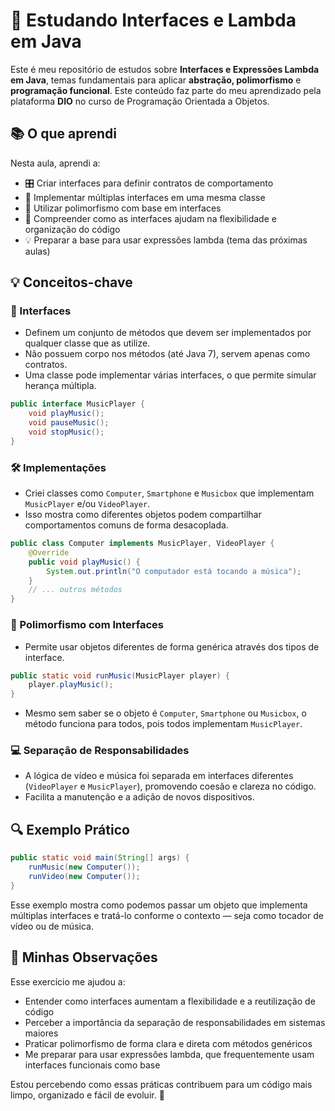 # 🧠 Estudando Interfaces e Lambda em Java

Este é meu repositório de estudos sobre **Interfaces e Expressões Lambda em Java**, temas fundamentais para aplicar **abstração, polimorfismo** e **programação funcional**. Este conteúdo faz parte do meu aprendizado pela plataforma **DIO** no curso de Programação Orientada a Objetos.

## 📚 O que aprendi

Nesta aula, aprendi a:

- 🎛️ Criar interfaces para definir contratos de comportamento
- 🧩 Implementar múltiplas interfaces em uma mesma classe
- 🔁 Utilizar polimorfismo com base em interfaces
- 🧠 Compreender como as interfaces ajudam na flexibilidade e organização do código
- 💡 Preparar a base para usar expressões lambda (tema das próximas aulas)

## 💡 Conceitos-chave

### 🔌 Interfaces

- Definem um conjunto de métodos que devem ser implementados por qualquer classe que as utilize.
- Não possuem corpo nos métodos (até Java 7), servem apenas como contratos.
- Uma classe pode implementar várias interfaces, o que permite simular herança múltipla.

```java
public interface MusicPlayer {
    void playMusic();
    void pauseMusic();
    void stopMusic();
}
```

### 🛠️ Implementações

- Criei classes como `Computer`, `Smartphone` e `Musicbox` que implementam `MusicPlayer` e/ou `VideoPlayer`.
- Isso mostra como diferentes objetos podem compartilhar comportamentos comuns de forma desacoplada.

```java
public class Computer implements MusicPlayer, VideoPlayer {
    @Override
    public void playMusic() {
        System.out.println("O computador está tocando a música");
    }
    // ... outros métodos
}
```

### 🔁 Polimorfismo com Interfaces

- Permite usar objetos diferentes de forma genérica através dos tipos de interface.

```java
public static void runMusic(MusicPlayer player) {
    player.playMusic();
}
```

- Mesmo sem saber se o objeto é `Computer`, `Smartphone` ou `Musicbox`, o método funciona para todos, pois todos implementam `MusicPlayer`.

### 💻 Separação de Responsabilidades

- A lógica de vídeo e música foi separada em interfaces diferentes (`VideoPlayer` e `MusicPlayer`), promovendo coesão e clareza no código.
- Facilita a manutenção e a adição de novos dispositivos.

## 🔍 Exemplo Prático

```java
public static void main(String[] args) {
    runMusic(new Computer());
    runVideo(new Computer());
}
```

Esse exemplo mostra como podemos passar um objeto que implementa múltiplas interfaces e tratá-lo conforme o contexto — seja como tocador de vídeo ou de música.

## 📝 Minhas Observações

Esse exercício me ajudou a:

- Entender como interfaces aumentam a flexibilidade e a reutilização de código
- Perceber a importância da separação de responsabilidades em sistemas maiores
- Praticar polimorfismo de forma clara e direta com métodos genéricos
- Me preparar para usar expressões lambda, que frequentemente usam interfaces funcionais como base

Estou percebendo como essas práticas contribuem para um código mais limpo, organizado e fácil de evoluir. 🚀
